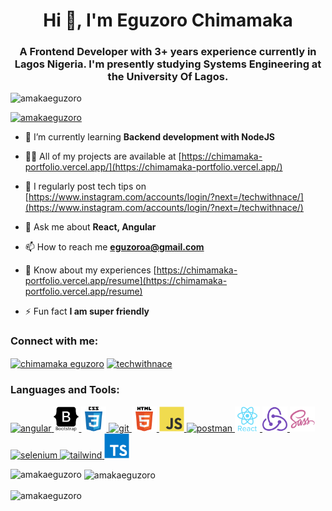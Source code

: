 <h1 align="center">Hi 👋, I'm Eguzoro Chimamaka</h1>
<h3 align="center">A Frontend Developer with 3+ years experience currently in Lagos Nigeria. I'm presently studying Systems Engineering at the University Of Lagos.</h3>

<p align="left"> <img src="https://komarev.com/ghpvc/?username=amakaeguzoro&label=Profile%20views&color=0e75b6&style=flat" alt="amakaeguzoro" /> </p>

<p align="left"> <a href="https://github.com/ryo-ma/github-profile-trophy"><img src="https://github-profile-trophy.vercel.app/?username=amakaeguzoro" alt="amakaeguzoro" /></a> </p>

- 🌱 I’m currently learning **Backend development with NodeJS**

- 👨‍💻 All of my projects are available at [https://chimamaka-portfolio.vercel.app/](https://chimamaka-portfolio.vercel.app/)

- 📝 I regularly post tech tips on [https://www.instagram.com/accounts/login/?next=/techwithnace/](https://www.instagram.com/accounts/login/?next=/techwithnace/)

- 💬 Ask me about **React, Angular**

- 📫 How to reach me **eguzoroa@gmail.com**

- 📄 Know about my experiences [https://chimamaka-portfolio.vercel.app/resume](https://chimamaka-portfolio.vercel.app/resume)

- ⚡ Fun fact **I am super friendly**

<h3 align="left">Connect with me:</h3>
<p align="left">
<a href="https://linkedin.com/in/chimamaka eguzoro" target="blank"><img align="center" src="https://raw.githubusercontent.com/rahuldkjain/github-profile-readme-generator/master/src/images/icons/Social/linked-in-alt.svg" alt="chimamaka eguzoro" height="30" width="40" /></a>
<a href="https://instagram.com/techwithnace" target="blank"><img align="center" src="https://raw.githubusercontent.com/rahuldkjain/github-profile-readme-generator/master/src/images/icons/Social/instagram.svg" alt="techwithnace" height="30" width="40" /></a>
</p>

<h3 align="left">Languages and Tools:</h3>
<p align="left"> <a href="https://angular.io" target="_blank" rel="noreferrer"> <img src="https://angular.io/assets/images/logos/angular/angular.svg" alt="angular" width="40" height="40"/> </a> <a href="https://getbootstrap.com" target="_blank" rel="noreferrer"> <img src="https://raw.githubusercontent.com/devicons/devicon/master/icons/bootstrap/bootstrap-plain-wordmark.svg" alt="bootstrap" width="40" height="40"/> </a> <a href="https://www.w3schools.com/css/" target="_blank" rel="noreferrer"> <img src="https://raw.githubusercontent.com/devicons/devicon/master/icons/css3/css3-original-wordmark.svg" alt="css3" width="40" height="40"/> </a> <a href="https://git-scm.com/" target="_blank" rel="noreferrer"> <img src="https://www.vectorlogo.zone/logos/git-scm/git-scm-icon.svg" alt="git" width="40" height="40"/> </a> <a href="https://www.w3.org/html/" target="_blank" rel="noreferrer"> <img src="https://raw.githubusercontent.com/devicons/devicon/master/icons/html5/html5-original-wordmark.svg" alt="html5" width="40" height="40"/> </a> <a href="https://developer.mozilla.org/en-US/docs/Web/JavaScript" target="_blank" rel="noreferrer"> <img src="https://raw.githubusercontent.com/devicons/devicon/master/icons/javascript/javascript-original.svg" alt="javascript" width="40" height="40"/> </a> <a href="https://postman.com" target="_blank" rel="noreferrer"> <img src="https://www.vectorlogo.zone/logos/getpostman/getpostman-icon.svg" alt="postman" width="40" height="40"/> </a> <a href="https://reactjs.org/" target="_blank" rel="noreferrer"> <img src="https://raw.githubusercontent.com/devicons/devicon/master/icons/react/react-original-wordmark.svg" alt="react" width="40" height="40"/> </a> <a href="https://redux.js.org" target="_blank" rel="noreferrer"> <img src="https://raw.githubusercontent.com/devicons/devicon/master/icons/redux/redux-original.svg" alt="redux" width="40" height="40"/> </a> <a href="https://sass-lang.com" target="_blank" rel="noreferrer"> <img src="https://raw.githubusercontent.com/devicons/devicon/master/icons/sass/sass-original.svg" alt="sass" width="40" height="40"/> </a> <a href="https://www.selenium.dev" target="_blank" rel="noreferrer"> <img src="https://raw.githubusercontent.com/detain/svg-logos/780f25886640cef088af994181646db2f6b1a3f8/svg/selenium-logo.svg" alt="selenium" width="40" height="40"/> </a> <a href="https://tailwindcss.com/" target="_blank" rel="noreferrer"> <img src="https://www.vectorlogo.zone/logos/tailwindcss/tailwindcss-icon.svg" alt="tailwind" width="40" height="40"/> </a> <a href="https://www.typescriptlang.org/" target="_blank" rel="noreferrer"> <img src="https://raw.githubusercontent.com/devicons/devicon/master/icons/typescript/typescript-original.svg" alt="typescript" width="40" height="40"/> </a> </p>

<p><img align="left" src="https://github-readme-stats.vercel.app/api/top-langs?username=amakaeguzoro&show_icons=true&locale=en&layout=compact" alt="amakaeguzoro" /></p>

<p>&nbsp;<img align="center" src="https://github-readme-stats.vercel.app/api?username=amakaeguzoro&show_icons=true&locale=en" alt="amakaeguzoro" /></p>

<p><img align="center" src="https://github-readme-streak-stats.herokuapp.com/?user=amakaeguzoro&" alt="amakaeguzoro" /></p>
